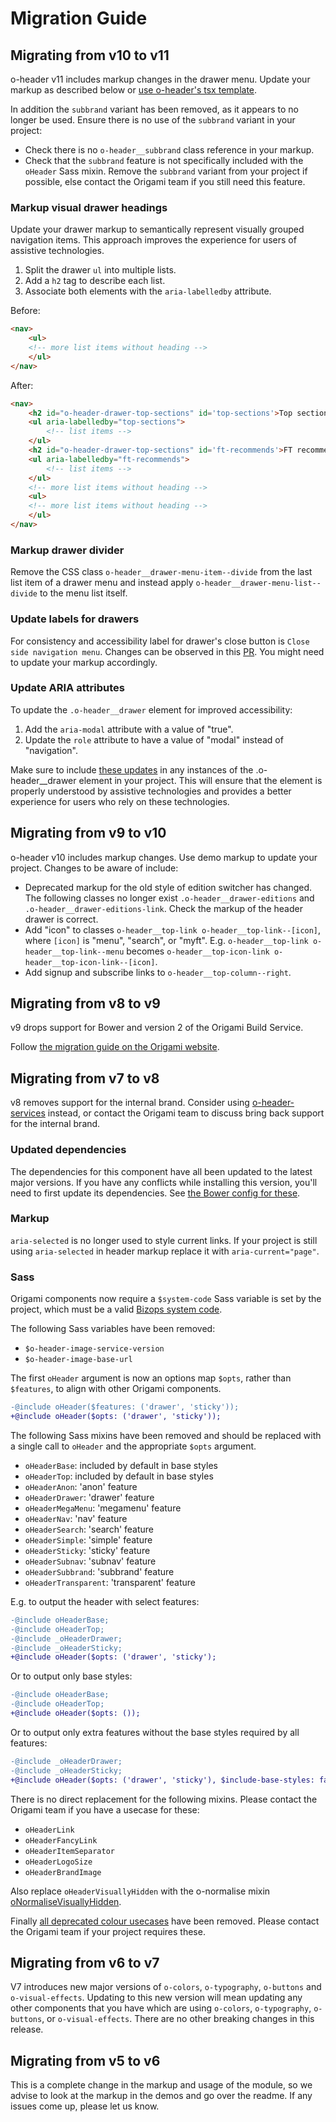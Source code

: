 # Migration Guide

## Migrating from v10 to v11

o-header v11 includes markup changes in the drawer menu. Update your markup as described below or [use o-header's tsx template](https://github.com/Financial-Times/origami/tree/main/components/o-header/src/tsx).

In addition the `subbrand` variant has been removed, as it appears to no longer be used. Ensure there is no use of the `subbrand` variant in your project:
- Check there is no `o-header__subbrand` class reference in your markup.
- Check that the `subbrand` feature is not specifically included with the `oHeader` Sass mixin.
Remove the `subbrand` variant from your project if possible, else contact the Origami team if you still need this feature.
### Markup visual drawer headings

Update your drawer markup to semantically represent visually grouped navigation items. This approach improves the experience for users of assistive technologies.

1. Split the drawer `ul` into multiple lists.
2. Add a `h2` tag to describe each list.
3. Associate both elements with the `aria-labelledby` attribute.

Before:
```html
<nav>
	<ul>
	<!-- more list items without heading -->
	</ul>
</nav>
```

After:
```html
<nav>
	<h2 id="o-header-drawer-top-sections" id='top-sections'>Top sections</h2>
	<ul aria-labelledby="top-sections">
	    <!-- list items -->
	</ul>
	<h2 id="o-header-drawer-top-sections" id='ft-recommends'>FT recommends</h2>
	<ul aria-labelledby="ft-recommends">
	    <!-- list items -->
	</ul>
	<!-- more list items without heading -->
	<ul>
	<!-- more list items without heading -->
	</ul>
</nav>
```

### Markup drawer divider

Remove the CSS class `o-header__drawer-menu-item--divide` from the last list item of a drawer menu and instead apply `o-header__drawer-menu-list--divide` to the menu list itself.

### Update labels for drawers

For consistency and accessibility label for drawer's close button is `Close side navigation menu`. Changes can be observed in this [PR](https://github.com/Financial-Times/origami/pull/903). You might need to update your markup accordingly.

### Update ARIA attributes

To update the `.o-header__drawer` element for improved accessibility:

1. Add the `aria-modal` attribute with a value of "true".
2. Update the `role` attribute to have a value of "modal" instead of "navigation".

Make sure to include [these updates](https://github.com/Financial-Times/origami/pull/939) in any instances of the .o-header__drawer element in your project. This will ensure that the element is properly understood by assistive technologies and provides a better experience for users who rely on these technologies.

## Migrating from v9 to v10

o-header v10 includes markup changes. Use demo markup to update your project. Changes to be aware of include:
- Deprecated markup for the old style of edition switcher has changed. The following classes no longer exist `.o-header__drawer-editions` and `.o-header__drawer-editions-link`. Check the markup of the header drawer is correct.
- Add "icon" to classes `o-header__top-link o-header__top-link--[icon]`, where `[icon]` is "menu", "search", or "myft". E.g. `o-header__top-link o-header__top-link--menu` becomes `o-header__top-icon-link o-header__top-icon-link--[icon]`.
- Add signup and subscribe links to `o-header__top-column--right`.
## Migrating from v8 to v9

v9 drops support for Bower and version 2 of the Origami Build Service.

Follow [the migration guide on the Origami website](https://origami.ft.com/documentation/tutorials/bower-to-npm/).


## Migrating from v7 to v8

v8 removes support for the internal brand. Consider using [o-header-services](https://github.com/Financial-Times/o-header-services) instead, or contact the Origami team to discuss bring back support for the internal brand.

### Updated dependencies

The dependencies for this component have all been updated to the latest major versions.
If you have any conflicts while installing this version, you'll need to first update
its dependencies. See [the Bower config for these](./bower.json).

### Markup

`aria-selected` is no longer used to style current links. If your project is still using `aria-selected` in header markup replace it with `aria-current="page"`.

### Sass

Origami components now require a `$system-code` Sass variable is set by the project, which must be a valid [Bizops system code](https://biz-ops.in.ft.com/list/Systems).

The following Sass variables have been removed:
- `$o-header-image-service-version`
- `$o-header-image-base-url`

The first `oHeader` argument is now an options map `$opts`, rather than `$features`, to align with other Origami components.

```diff
-@include oHeader($features: ('drawer', 'sticky'));
+@include oHeader($opts: ('drawer', 'sticky'));
```

The following Sass mixins have been removed and should be replaced with a single call to `oHeader` and the appropriate `$opts` argument.

- `oHeaderBase`: included by default in base styles
- `oHeaderTop`: included by default in base styles
- `oHeaderAnon`: 'anon' feature
- `oHeaderDrawer`: 'drawer' feature
- `oHeaderMegaMenu`: 'megamenu' feature
- `oHeaderNav`: 'nav' feature
- `oHeaderSearch`: 'search' feature
- `oHeaderSimple`: 'simple' feature
- `oHeaderSticky`: 'sticky' feature
- `oHeaderSubnav`: 'subnav' feature
- `oHeaderSubbrand`: 'subbrand' feature
- `oHeaderTransparent`: 'transparent' feature

E.g. to output the header with select features:
```diff
-@include oHeaderBase;
-@include oHeaderTop;
-@include _oHeaderDrawer;
-@include _oHeaderSticky;
+@include oHeader($opts: ('drawer', 'sticky');
```

Or to output only base styles:
```diff
-@include oHeaderBase;
-@include oHeaderTop;
+@include oHeader($opts: ());
```

Or to output only extra features without the base styles required by all features:
```diff
-@include _oHeaderDrawer;
-@include _oHeaderSticky;
+@include oHeader($opts: ('drawer', 'sticky'), $include-base-styles: false);
```

There is no direct replacement for the following mixins. Please contact the Origami team if you have a usecase for these:
- `oHeaderLink`
- `oHeaderFancyLink`
- `oHeaderItemSeparator`
- `oHeaderLogoSize`
- `oHeaderBrandImage`

Also replace `oHeaderVisuallyHidden` with the o-normalise mixin [oNormaliseVisuallyHidden](https://registry.origami.ft.com/components/o-normalise/sassdoc).

Finally [all deprecated colour usecases](https://github.com/Financial-Times/o-header/blob/v7.8.12/src/scss/_deprecated.scss) have been removed. Please contact the Origami team if your project requires these.

## Migrating from v6 to v7

V7 introduces new major versions of `o-colors`, `o-typography`, `o-buttons` and `o-visual-effects`. Updating to this new version will mean updating any other components that you have which are using `o-colors`, `o-typography`, `o-buttons`, or `o-visual-effects`. There are no other breaking changes in this release.

## Migrating from v5 to v6

This is a complete change in the markup and usage of the module, so we advise to look at the markup in the demos and go over the readme. If any issues come up, please let us know.
